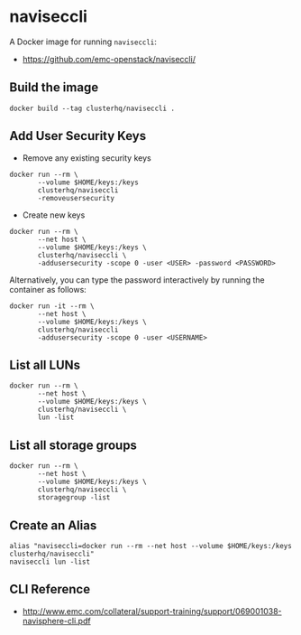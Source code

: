 # naviseccli

A Docker image for running ``naviseccli``:

* https://github.com/emc-openstack/naviseccli/

## Build the image

```
docker build --tag clusterhq/naviseccli .
```

## Add User Security Keys

* Remove any existing security keys

```
docker run --rm \
       --volume $HOME/keys:/keys
       clusterhq/naviseccli
       -removeusersecurity
```

* Create new keys


```
docker run --rm \
       --net host \
       --volume $HOME/keys:/keys \
       clusterhq/naviseccli \
       -addusersecurity -scope 0 -user <USER> -password <PASSWORD>
```

Alternatively, you can type the password  interactively by running the container as follows:

```
docker run -it --rm \
       --net host \
       --volume $HOME/keys:/keys \
       clusterhq/naviseccli
       -addusersecurity -scope 0 -user <USERNAME>
```

## List all LUNs

```
docker run --rm \
       --net host \
       --volume $HOME/keys:/keys \
       clusterhq/naviseccli \
       lun -list
```

## List all storage groups

```
docker run --rm \
       --net host \
       --volume $HOME/keys:/keys \
       clusterhq/naviseccli \
       storagegroup -list
```

## Create an Alias

```
alias "naviseccli=docker run --rm --net host --volume $HOME/keys:/keys clusterhq/naviseccli"
naviseccli lun -list
```

## CLI Reference

 * http://www.emc.com/collateral/support-training/support/069001038-navisphere-cli.pdf
